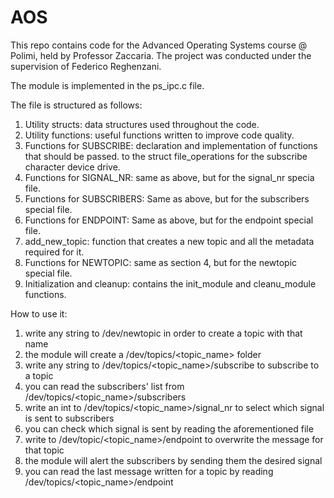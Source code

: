 # AOS

This repo contains code for the Advanced Operating Systems course @ Polimi, held by Professor Zaccaria. 
The project was conducted under the supervision of Federico Reghenzani.

The module is implemented in the ps_ipc.c file.

The file is structured as follows:

1) Utility structs: data structures used throughout the code.
2) Utility functions: useful functions written to improve code quality.
3) Functions for SUBSCRIBE: declaration and implementation of functions that should be passed.
to the struct file_operations for the subscribe character device drive.
4) Functions for SIGNAL_NR: same as above, but for the signal_nr specia file.
5) Functions for SUBSCRIBERS: Same as above, but for the subscribers special file.
6) Functions for ENDPOINT: Same as above, but for the endpoint special file.
7) add_new_topic: function that creates a new topic and all the metadata required for it.
8) Functions for NEWTOPIC: same as section 4, but for the newtopic special file.
9) Initialization and cleanup: contains the init_module and cleanu_module functions.

How to use it:

1) write any string to /dev/newtopic in order to create a topic with that name
2) the module will create a /dev/topics/<topic_name> folder
3) write any string to /dev/topics/<topic_name>/subscribe to subscribe to a topic
4) you can read the subscribers' list from /dev/topics/<topic_name>/subscribers
5) write an int to /dev/topics/<topic_name>/signal_nr to select which signal is sent to subscribers
6) you can check which signal is sent by reading the aforementioned file
7) write to /dev/topic/<topic_name>/endpoint to overwrite the message for that topic
8) the module will alert the subscribers by sending them the desired signal
9) you can read the last message written for a topic by reading /dev/topics/<topic_name>/endpoint



